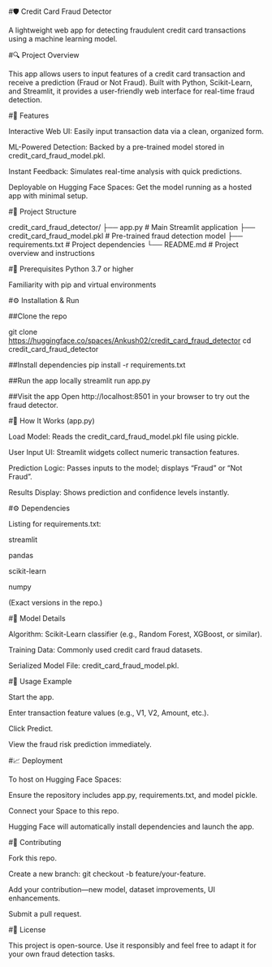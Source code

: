 #🛡️ Credit Card Fraud Detector

A lightweight web app for detecting fraudulent credit card transactions using a machine learning model.

#🔍 Project Overview

This app allows users to input features of a credit card transaction and receive a prediction (Fraud or Not Fraud). Built with Python, Scikit-Learn, and Streamlit, it provides a user-friendly web interface for real-time fraud detection.

#🚀 Features

Interactive Web UI: Easily input transaction data via a clean, organized form.

ML-Powered Detection: Backed by a pre-trained model stored in credit_card_fraud_model.pkl.

Instant Feedback: Simulates real-time analysis with quick predictions.

Deployable on Hugging Face Spaces: Get the model running as a hosted app with minimal setup.

#📁 Project Structure

credit_card_fraud_detector/
├── app.py                      # Main Streamlit application
├── credit_card_fraud_model.pkl # Pre-trained fraud detection model
├── requirements.txt           # Project dependencies
└── README.md                  # Project overview and instructions

#🧰 Prerequisites
Python 3.7 or higher

Familiarity with pip and virtual environments

#⚙️ Installation & Run

##Clone the repo

git clone https://huggingface.co/spaces/Ankush02/credit_card_fraud_detector
cd credit_card_fraud_detector


##Install dependencies
pip install -r requirements.txt


##Run the app locally
streamlit run app.py


##Visit the app
Open http://localhost:8501 in your browser to try out the fraud detector.

#🧠 How It Works (app.py)

Load Model: Reads the credit_card_fraud_model.pkl file using pickle.

User Input UI: Streamlit widgets collect numeric transaction features.

Prediction Logic: Passes inputs to the model; displays “Fraud” or “Not Fraud”.

Results Display: Shows prediction and confidence levels instantly.

#⚙️ Dependencies

Listing for requirements.txt:

streamlit

pandas

scikit-learn

numpy

(Exact versions in the repo.)

#🧬 Model Details

Algorithm: Scikit-Learn classifier (e.g., Random Forest, XGBoost, or similar).

Training Data: Commonly used credit card fraud datasets.

Serialized Model File: credit_card_fraud_model.pkl.

#📌 Usage Example

Start the app.

Enter transaction feature values (e.g., V1, V2, Amount, etc.).

Click Predict.

View the fraud risk prediction immediately.

#📈 Deployment

To host on Hugging Face Spaces:

Ensure the repository includes app.py, requirements.txt, and model pickle.

Connect your Space to this repo.

Hugging Face will automatically install dependencies and launch the app.

#🤝 Contributing

Fork this repo.

Create a new branch: git checkout -b feature/your-feature.

Add your contribution—new model, dataset improvements, UI enhancements.

Submit a pull request.

#📄 License

This project is open-source. Use it responsibly and feel free to adapt it for your own fraud detection tasks.

